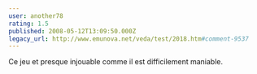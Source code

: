 ```yaml
---
user: another78
rating: 1.5
published: 2008-05-12T13:09:50.000Z
legacy_url: http://www.emunova.net/veda/test/2018.htm#comment-9537
---
```

Ce jeu et presque injouable comme il est difficilement maniable.